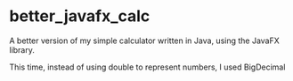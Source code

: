 # better_javafx_calc

A better version of my simple calculator written in Java, using the JavaFX library. 

This time, instead of using double to represent numbers, I used BigDecimal
